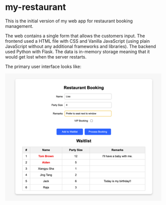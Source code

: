 # my-restaurant
This is the initial version of my web app for restaurant booking management.

The web contains a single form that allows the customers input. The frontend used a HTML file with CSS and Vanilla JavaScript (using plain JavaScript without any additional frameworks and libraries). The backend used Python with Flask. The data is in-memory storage meaning that it would get lost when the server restarts.

The primary user interface looks like:  

![UI](https://github.com/XiangyuSha/my-restaurant/blob/main/image/UI.png)
